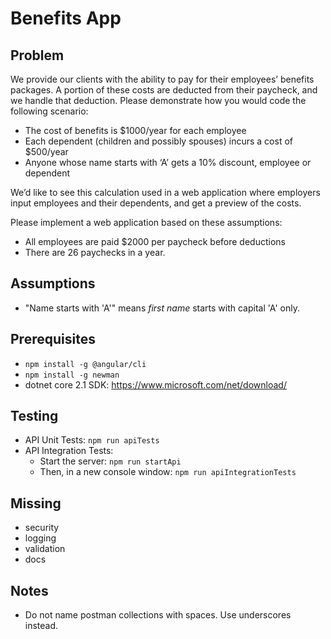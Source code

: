 # Benefits App

## Problem
We provide our clients with the ability to pay for their employees’ benefits packages. A portion of these costs are deducted from their paycheck, and we handle that deduction. Please demonstrate how you would code the following scenario:
* The cost of benefits is $1000/year for each employee
* Each dependent (children and possibly spouses) incurs a cost of $500/year
* Anyone whose name starts with ‘A’ gets a 10% discount, employee or dependent

We’d like to see this calculation used in a web application where employers input employees and their dependents, and get a preview of the costs.

Please implement a web application based on these assumptions:
* All employees are paid $2000 per paycheck before deductions
* There are 26 paychecks in a year.

## Assumptions
* "Name starts with 'A'" means *first name* starts with capital 'A' only.

## Prerequisites
* `npm install -g @angular/cli`
* `npm install -g newman`
* dotnet core 2.1 SDK: https://www.microsoft.com/net/download/

## Testing
* API Unit Tests: `npm run apiTests`
* API Integration Tests: 
    * Start the server: `npm run startApi` 
    * Then, in a new console window:  `npm run apiIntegrationTests`

## Missing
* security
* logging
* validation
* docs

## Notes
* Do not name postman collections with spaces. Use underscores instead.